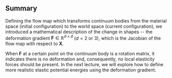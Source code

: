 ## Summary

Defining the flow map which transforms continuum bodies from the material space (initial configuration) to the world space (current configuration), we introduced a mathematical description of the change in shapes -- the deformation gradient $\mathbf{F} \in \mathbb{R}^{d\times d}$ ($d=2$ or $3$), which is the Jacobian of the flow map with respect to $\mathbf{X}$.

When $\mathbf{F}$ at a certain point on the continuum body is a rotation matrix, it indicates there is no deformation and, consequently, no local elasticity forces should be present. In the next lecture, we will explore how to define more realistic elastic potential energies using the deformation gradient.
